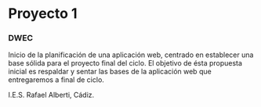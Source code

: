 # Proyecto 1
### DWEC 

Inicio de la planificación de una aplicación web, centrado en establecer una base sólida para el proyecto final del ciclo.  El objetivo de ésta propuesta inicial es respaldar y sentar las bases de la aplicación web que entregaremos a final de ciclo.

I.E.S. Rafael Alberti, Cádiz.
